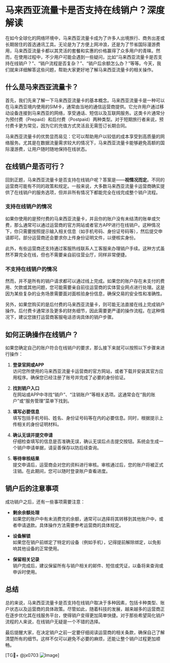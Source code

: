 # 马来西亚流量卡是否支持在线销户？深度解读

在如今全球化的网络环境中，马来西亚流量卡成为了许多人出境旅行、商务出差或长期居住的首选通讯工具。无论是为了方便上网冲浪，还是为了节省国际漫游费用，马来西亚流量卡都以其灵活的套餐和实惠的价格赢得了众多用户的青睐。然而，在使用过程中，不少用户可能会遇到一些疑问，比如“马来西亚流量卡是否支持在线销户？”、“销户流程是否复杂？”、“销户后余额怎么办？”等等。今天，我们就来详细解答这些问题，帮助大家更好地了解马来西亚流量卡的相关操作。

## 什么是马来西亚流量卡？

首先，我们先来了解一下马来西亚流量卡的基本概念。马来西亚流量卡是一种可以在马来西亚境内使用的SIM卡，通常由当地的通信运营商提供。它允许用户通过移动设备连接到马来西亚的网络，享受通话、短信以及互联网服务。这类卡片通常分为预付费（Prepaid）和后付费（Postpaid）两种类型。对于短期旅行者来说，预付费卡更为常见，因为它的充值方式灵活且无需签订长期合同。

马来西亚流量卡的优势显而易见：它可以帮助用户以较低的成本享受到高质量的网络服务。尤其是在数据流量需求较大的情况下，马来西亚流量卡能够避免高额的国际漫游费，让用户随时随地保持在线状态。

## 在线销户是否可行？

回到正题，马来西亚流量卡是否支持在线销户呢？答案是——**视情况而定**。不同的运营商可能有不同的政策和规定。一般来说，大多数马来西亚流量卡运营商确实提供了在线销户的服务选项，但并非所有情况下都能完全在线完成整个销户流程。

### 支持在线销户的情况

如果你使用的是预付费的马来西亚流量卡，并且你的账户没有未结清的账单或欠费，那么通常可以通过运营商的官方网站或者官方APP进行在线销户。这种情况下，你只需要按照提示输入相关信息（如手机号码、身份证号码等），然后提交申请即可。部分运营商还会要求你上传身份证明文件，以便核实身份。

此外，有些运营商还支持通过客服热线联系人工客服来办理销户手续。这种方式虽然不算完全在线，但也不需要亲自前往营业厅，同样非常便捷。

### 不支持在线销户的情况

然而，并不是所有的销户请求都可以通过线上完成。如果您的账户存在未支付的费用、欠款或其他问题，您可能需要亲自前往运营商的实体营业网点进行处理。这是因为某些复杂的业务场景需要面对面核验身份信息，确保交易的安全性和准确性。

另外，如果您购买的是后付费的马来西亚流量卡，则可能无法直接在线上完成销户操作。后付费卡通常涉及更多的财务细节，因此需要更严谨的操作流程。在这种情况下，建议您拨打运营商客服电话咨询具体的销户步骤。

## 如何正确操作在线销户？

如果您确定自己的账户符合在线销户的要求，那么接下来就可以按照以下步骤来进行操作：

1. **登录官网或APP**  
   访问您所使用的马来西亚流量卡运营商的官方网站，或者下载并安装其官方应用程序。确保您已经注册了账号并完成了必要的身份验证。

2. **找到销户入口**  
   在网站或APP中寻找“销户”、“注销账户”等相关选项。这通常会在“我的账户”或“服务管理”菜单下找到。

3. **填写必要信息**  
   填写包括手机号码、姓名、身份证号码等在内的必要信息。同时，根据提示上传相关的身份证明材料。

4. **确认无误并提交申请**  
   仔细检查填写的信息是否准确无误，确认无误后点击提交按钮。系统会生成一个销户申请单据，请妥善保存以防后续查询。

5. **等待审核结果**  
   提交申请后，运营商会对您的资料进行审核。审核通过后，您的账户将被正式注销。在此期间，您可以随时登录账户查看进度。

## 销户后的注意事项

成功销户之后，还有一些事项需要注意：

- **剩余余额处理**  
  如果您的账户中有未消费完的余额，通常可以选择将其转移到其他账户中，或者申请退款。具体操作方法需要参考运营商的具体规定。

- **设备解锁**  
  如果您在销户前绑定了特定的设备（例如手机），记得提前解除绑定，以免影响其他设备的正常使用。

- **保留相关记录**  
  销户完成后，建议保留所有与销户相关的邮件、短信或凭证，以备将来查询或申诉时使用。

## 总结

总的来说，马来西亚流量卡是否支持在线销户取决于多种因素，包括卡种类型、账户状态以及运营商的具体政策。尽管如此，随着科技的发展，越来越多的运营商正在逐步优化其在线服务平台，使得销户变得更加简单快捷。对于那些希望简化销户流程的人来说，在线销户无疑是一个不错的选择。

最后提醒大家，在决定销户之前一定要仔细阅读运营商的相关条款，确保自己了解清楚所有的细节。这样不仅可以避免不必要的麻烦，还能让整个销户过程更加顺畅。

[TG💪+ @jx0703 ![Image](https://github.com/user-attachments/assets/dbca1d08-cadb-493c-b0ec-ad6f7a83f270)]